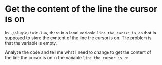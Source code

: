 # Get the content of the line the cursor is on

In `./plugin/init.lua`, there is a local variable `line_the_cursor_is_on` that is supposed to store the content of the line the cursor is on.
The problem is that the variable is empty.

Analyze the code and tell me what I need to change to get the content of the line the cursor is on in the variable `line_the_cursor_is_on`.
